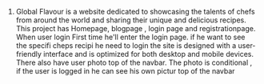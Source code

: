 1. Global Flavour is a website dedicated to showcasing the talents of chefs from around the world and sharing their unique and delicious recipes. 
This project has Homepage, blogpage , login page and registrationpage.
When user login First time he'll enter the login page. if he want to see the specifi cheps recipi he need to login
the site is designed with a user-friendly interface and is optimized for both desktop and mobile devices.
There also have user photo top of the navbar.
The photo is conditional , if the user is logged in he can see his own pictur top of the navbar